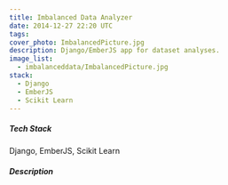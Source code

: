 ```yaml
---
title: Imbalanced Data Analyzer
date: 2014-12-27 22:20 UTC
tags:
cover_photo: ImbalancedPicture.jpg
description: Django/EmberJS app for dataset analyses.
image_list:
  - imbalanceddata/ImbalancedPicture.jpg
stack:
  - Django
  - EmberJS
  - Scikit Learn
---
```


##### Tech Stack
Django, EmberJS, Scikit Learn


##### Description